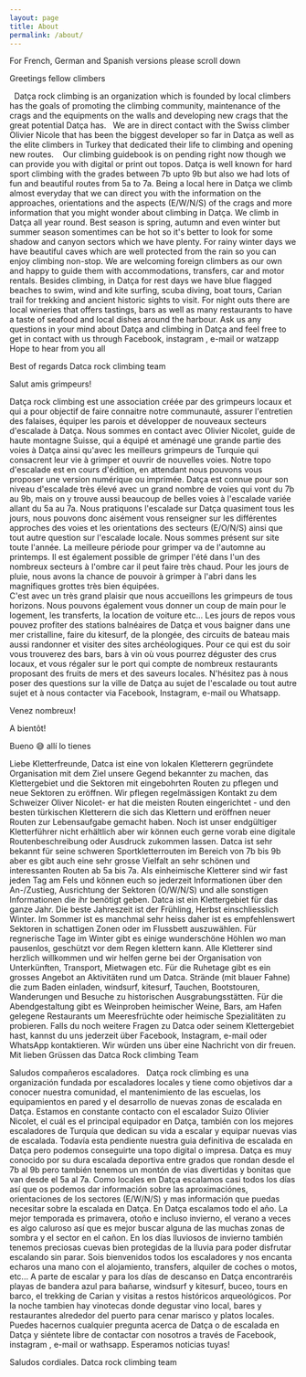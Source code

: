 ```yaml
---
layout: page
title: About
permalink: /about/
---
```


For French, German and Spanish versions please scroll down


Greetings fellow climbers

  Datça rock climbing is an organization which is founded by local climbers has the goals of promoting the climbing community, maintenance of the crags and the equipments on the walls and developing new crags that the great potential Datça has.
  We are in direct contact with the Swiss climber Olivier Nicole that has been the biggest developer so far in Datça as well as the elite climbers in Turkey that dedicated their life to climbing and opening new routes.
   Our climbing guidebook is on pending right now though we can provide you with digital or print out topos. Datça is well known for hard sport climbing with the grades between 7b upto 9b but also we had lots of fun and beautiful routes from 5a to 7a. Being a local here in Datça we climb almost everyday that we can direct you with the information on the approaches, orientations and the aspects (E/W/N/S) of the crags and more information that you might wonder about climbing in Datça. 
We climb in Datça all year round. Best season is spring, autumn and even winter but summer season somentimes can be hot so it's better to look for some shadow and canyon sectors which we have plenty. For rainy winter days we have beautiful caves which are well protected from the rain so you can enjoy climbing non-stop. 
We are welcoming foreign climbers as our own and happy to guide them with accommodations, transfers, car and motor rentals. Besides climbing, in Datça for rest days we have blue flagged beaches to swim, wind and kite surfing, scuba diving, boat tours, Carian trail for trekking and ancient historic sights to visit. For night outs there are local wineries that offers tastings, bars as well as many restaurants to have a taste of seafood and local dishes around the harbour. 
Ask us any questions in your mind about Datça and climbing in Datça and feel free to get in contact with us through Facebook, instagram , e-mail or watzapp
Hope to hear from you all

Best of regards 
Datca rock climbing team




Salut amis grimpeurs!

Datça rock climbing est une association créée par des grimpeurs locaux et qui a pour objectif de faire connaitre notre communauté, assurer l'entretien des falaises, équiper les parois et développer de nouveaux secteurs d'escalade à Datça.
Nous sommes en contact avec Olivier Nicolet, guide de haute montagne Suisse, qui a équipé et aménagé une grande partie des voies à Datça ainsi qu'avec les meilleurs grimpeurs de Turquie qui consacrent leur vie à grimper et ouvrir de nouvelles voies. Notre topo d'escalade est en cours d'édition, en attendant nous pouvons vous proposer une version numérique ou imprimée.
Datça est connue pour son niveau d'escalade très élevé avec un grand nombre de voies qui vont du 7b au 9b, mais on y trouve aussi beaucoup de belles voies à l'escalade variée allant du 5a au 7a.
Nous pratiquons l'escalade sur Datça quasiment tous les jours, nous pouvons donc aisément vous renseigner sur les différentes approches des voies et les orientations des secteurs (E/O/N/S) ainsi que tout autre question sur l'escalade locale.
Nous sommes présent sur site toute l'année. La meilleure période pour grimper va de l'automne au printemps. Il est également possible de grimper l'été dans l'un des nombreux secteurs à l'ombre car il peut faire très chaud.
Pour les jours de pluie, nous avons la chance de pouvoir à grimper à l'abri dans les magnifiques grottes très bien équipées.   
C'est avec un très grand plaisir que nous accueillons les grimpeurs de tous horizons. Nous pouvons également vous donner un coup de main pour le logement, les transferts, la location de voiture etc...
Les jours de repos vous pouvez profiter des stations balnéaires de Datça et vous baigner dans une mer cristalline, faire du kitesurf, de la plongée, des circuits de bateau mais aussi randonner et visiter des sites archéologiques. 
Pour ce qui est du soir vous trouverez des bars, bars à vin où vous pourrez déguster des crus locaux, et vous régaler sur le port qui compte de nombreux restaurants proposant des fruits de mers et des saveurs locales.
N'hésitez pas à nous poser des questions sur la ville de Datça au sujet de l'escalade ou tout autre sujet et à nous contacter via Facebook, Instagram, e-mail ou Whatsapp.

Venez nombreux!

A bientôt!




Bueno 😅 allí lo tienes

Liebe Kletterfreunde, Datca ist eine von lokalen Kletterern gegründete Organisation mit dem Ziel unsere Gegend bekannter zu machen, das Klettergebiet und die Sektoren mit eingebohrten Routen zu pflegen und neue Sektoren zu eröffnen.
Wir pflegen regelmässigen Kontakt zu dem Schweizer Oliver Nicolet- er hat die meisten Routen eingerichtet - und den besten türkischen Kletterern die sich das Klettern und eröffnen neuer Routen zur Lebensaufgabe gemacht haben.
Noch ist unser endgültiger Kletterführer nicht erhältlich aber wir können euch gerne vorab eine digitale Routenbeschreibung oder Ausdruck zukommen lassen.
Datca ist sehr bekannt für seine schweren Sportkletterrouten im Bereich von 7b bis 9b aber es gibt auch eine sehr grosse Vielfalt an sehr schönen und interessanten Routen ab 5a bis 7a.
Als einheimische Kletterer sind wir fast jeden Tag am Fels und können euch so jederzeit Informationen über den An-/Zustieg, Ausrichtung der Sektoren (O/W/N/S) und alle sonstigen Informationen die ihr benötigt geben. Datca ist ein Klettergebiet für das ganze Jahr. Die beste Jahreszeit ist der Frühling, Herbst einschliesslich Winter. Im Sommer ist es manchmal sehr heiss daher ist es empfehlenswert Sektoren in schattigen Zonen oder im Flussbett auszuwählen. Für regnerische Tage im Winter gibt es einige wunderschöne Höhlen wo man pausenlos, geschützt vor dem Regen klettern kann.
Alle Kletterer sind herzlich willkommen und wir helfen gerne bei der Organisation von Unterkünften, Transport, Mietwagen etc.
Für die Ruhetage gibt es ein grosses Angebot an Aktivitäten rund um Datca. Strände (mit blauer Fahne) die zum Baden einladen, windsurf, kitesurf, Tauchen, Bootstouren, Wanderungen und Besuche zu historischen Ausgrabungsstätten. Für die Abendgestaltung gibt es Weinproben heimischer Weine, Bars, am Hafen gelegene Restaurants um Meeresfrüchte oder heimische Spezialitäten zu probieren.
Falls du noch weitere Fragen zu Datca oder seinem Klettergebiet hast, kannst du uns jederzeit über Facebook, Instagram, e-mail oder WhatsApp kontaktieren. Wir würden uns über eine Nachricht von dir freuen.
Mit lieben Grüssen das Datca Rock climbing Team




Saludos compañeros escaladores.
  Datça rock climbing es una organización fundada por escaladores locales y tiene como objetivos dar a conocer nuestra comunidad, el mantenimiento de las escuelas, los equipamientos en pared y el desarrollo de nuevas zonas de escalada en Datça.
Estamos en constante contacto con el escalador Suizo Olivier Nicolet, el cuál es el principal equipador en Datça, también con los mejores escaladores de Turquía que dedican su vida a escalar y equipar nuevas vias de escalada.
Todavía esta pendiente nuestra guia definitiva de escalada en Datça pero podemos conseguirte una topo digital o impresa. 
Datça es muy conocido por su dura escalada deportiva entre grados que rondan desde el 7b al 9b pero también tenemos un montón de vias divertidas y bonitas que van desde el 5a al 7a.
Como locales en Datça escalamos casi todos los días así que os podemos dar información sobre las aproximaciónes, orientaciones de los sectores (E/W/N/S) y mas información que puedas necesitar sobre la escalada en Datça.
En Datça escalamos todo el año. La mejor temporada es primavera, otoño e incluso invierno, el verano a veces es algo caluroso así que es mejor buscar alguna de las muchas zonas de sombra y el sector en el cañon. En los días lluviosos de invierno también tenemos preciosas cuevas bien protegidas de la lluvia para poder disfrutar escalando sin parar.
Sois bienvenidos todos los escaladores y nos encanta echaros una mano con el alojamiento, transfers, alquiler de coches o motos, etc...
A parte de escalar y para los días de descanso en Datça encontraréis playas de bandera azul para bañarse, windsurf y kitesurf, buceo, tours en barco, el trekking de Carian y visitas a restos históricos arqueológicos. Por la noche tambien hay vinotecas donde degustar vino local, bares y restaurantes alrededor del puerto para cenar marisco y platos locales.
Puedes hacernos cualquier pregunta acerca de Datça o de escalada en Datça y siéntete libre de contactar con nosotros a través de Facebook, instagram , e-mail or wathsapp.
Esperamos noticias tuyas!

Saludos cordiales.
Datca rock climbing team
